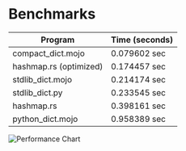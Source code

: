 # Benchmarks

| Program                | Time (seconds) |
|------------------------|----------------|
| compact_dict.mojo      | 0.079602 sec   |
| hashmap.rs (optimized) | 0.174457 sec   |
| stdlib_dict.mojo       | 0.214174 sec   |
| stdlib_dict.py         | 0.233545 sec   |
| hashmap.rs             | 0.398161 sec   |
| python_dict.mojo       | 0.958389 sec   |

![Performance Chart](benchmark.png)
